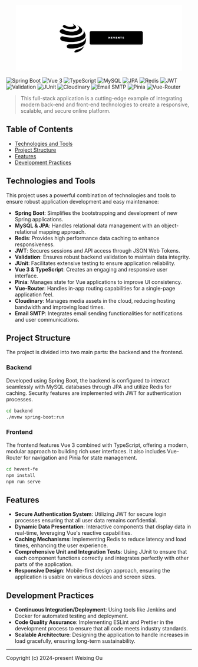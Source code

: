 <p align="center">
  <a href="#">
    <picture>
      <img src="/hevent-fe/src/assets/img/logo3.png" width=450 />
    </picture>
  </a>
</p>
<p align="center">
  
![Spring Boot](https://img.shields.io/badge/Spring_Boot-3.0-brightgreen.svg)
![Vue 3](https://img.shields.io/badge/Vue_3-3.2.x-brightgreen.svg)
![TypeScript](https://img.shields.io/badge/TypeScript-4.1-blue.svg)
![MySQL](https://img.shields.io/badge/MySQL-8.0-blue.svg)
![JPA](https://img.shields.io/badge/JPA-2.2-blue.svg)
![Redis](https://img.shields.io/badge/Redis-6.0-red.svg)
![JWT](https://img.shields.io/badge/JWT-Security-orange.svg)
![Validation](https://img.shields.io/badge/Validation-2.0-lightgrey.svg)
![JUnit](https://img.shields.io/badge/JUnit-5-orange.svg)
![Cloudinary](https://img.shields.io/badge/Cloudinary-Image_Management-yellowgreen.svg)
![Email SMTP](https://img.shields.io/badge/Email_SMTP-Integration-lightgrey.svg)
![Pinia](https://img.shields.io/badge/Pinia-State_Management-ff69b4.svg)
![Vue-Router](https://img.shields.io/badge/Vue_Router-4.0-lightgrey.svg)

</p>

> This full-stack application is a cutting-edge example of integrating modern back-end and front-end technologies to create a responsive, scalable, and secure online platform.

## Table of Contents

- [Technologies and Tools](#technologies-and-tools)
- [Project Structure](#project-structure)
- [Features](#features)
- [Development Practices](#development-practices)

## Technologies and Tools

This project uses a powerful combination of technologies and tools to ensure robust application development and easy maintenance:

- **Spring Boot**: Simplifies the bootstrapping and development of new Spring applications.
- **MySQL & JPA**: Handles relational data management with an object-relational mapping approach.
- **Redis**: Provides high performance data caching to enhance responsiveness.
- **JWT**: Secures sessions and API access through JSON Web Tokens.
- **Validation**: Ensures robust backend validation to maintain data integrity.
- **JUnit**: Facilitates extensive testing to ensure application reliability.
- **Vue 3 & TypeScript**: Creates an engaging and responsive user interface.
- **Pinia**: Manages state for Vue applications to improve UI consistency.
- **Vue-Router**: Handles in-app routing capabilities for a single-page application feel.
- **Cloudinary**: Manages media assets in the cloud, reducing hosting bandwidth and improving load times.
- **Email SMTP**: Integrates email sending functionalities for notifications and user communications.

## Project Structure

The project is divided into two main parts: the backend and the frontend.

### Backend

Developed using Spring Boot, the backend is configured to interact seamlessly with MySQL databases through JPA and utilize Redis for caching. Security features are implemented with JWT for authentication processes.

```bash
cd backend
./mvnw spring-boot:run
```

### Frontend

The frontend features Vue 3 combined with TypeScript, offering a modern, modular approach to building rich user interfaces. It also includes Vue-Router for navigation and Pinia for state management.

```bash
cd hevent-fe
npm install
npm run serve
```

## Features

- **Secure Authentication System**: Utilizing JWT for secure login processes ensuring that all user data remains confidential.
- **Dynamic Data Presentation**: Interactive components that display data in real-time, leveraging Vue's reactive capabilities.
- **Caching Mechanisms**: Implementing Redis to reduce latency and load times, enhancing the user experience.
- **Comprehensive Unit and Integration Tests**: Using JUnit to ensure that each component functions correctly and integrates perfectly with other parts of the application.
- **Responsive Design**: Mobile-first design approach, ensuring the application is usable on various devices and screen sizes.

## Development Practices

- **Continuous Integration/Deployment**: Using tools like Jenkins and Docker for automated testing and deployment.
- **Code Quality Assurance**: Implementing ESLint and Prettier in the development process to ensure that all code meets industry standards.
- **Scalable Architecture**: Designing the application to handle increases in load gracefully, ensuring long-term sustainability.

---

Copyright (c) 2024-present Weixing Ou
